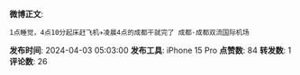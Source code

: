 **微博正文**: 
```
1点睡觉，4点10分起床赶飞机✈️凌晨4点的成都干就完了 成都·成都双流国际机场
```
**发布时间**: 2024-04-03 05:03:00
**发布工具**: iPhone 15 Pro
**点赞数**: 84
**转发数**: 1
**评论数**: 26
